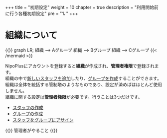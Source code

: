 +++
title = "初期設定"
weight = 10
chapter = true
description = "利用開始前に行う各種初期設定"
pre = "<b>1. </b>"
+++

# 組織について

{{<mermaid align="center">}}
graph LR;
  組織 --> Aグループ
  組織 --> Bグループ
  組織 --> Cグループ
{{< /mermaid >}}

NipoPlusにアカウントを登録すると**組織**が作成され、**管理者権限**で登録されます。  
組織の中で[新しいスタッフを追加](/org/staff/make/)したり、[グループを作成](/org/group/)することができます。  
組織は全体を統括する管制塔のようなものであり、設定が済めばはほとんど使用しません。  
組織に関する設定は**管理者権限**が必要です。行うことは3つだけです。

- [スタッフの作成](/org/staff/make/)
- [グループの作成](/org/group/)
- [スタッフをグループにアサイン](/org/staff/assign/)

{{<alice pos="right" icon="here">}}
管理者がやること
{{</alice>}}